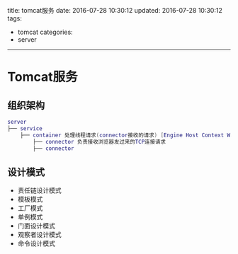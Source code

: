 title: tomcat服务
date: 2016-07-28 10:30:12
updated: 2016-07-28 10:30:12
tags:
  - tomcat
categories:
  - server
---

# Tomcat服务

## 组织架构
``` lua
server
├── service
    ├── container 处理线程请求(connector接收的请求) [Engine Host Context Wrapper]
        ├── connector 负责接收浏览器发过来的TCP连接请求
        ├── connector
```
## 设计模式
- 责任链设计模式
- 模板模式
- 工厂模式
- 单例模式
- 门面设计模式
- 观察者设计模式
- 命令设计模式
